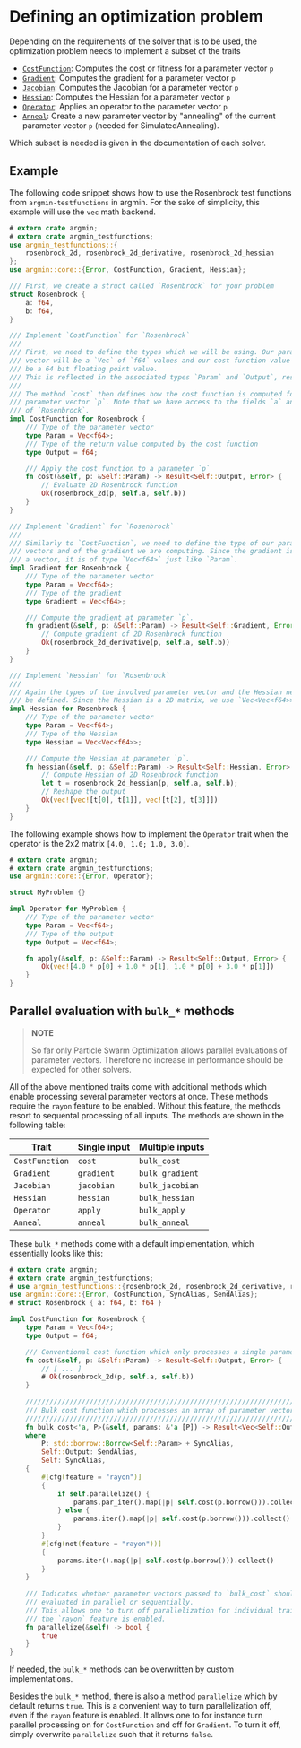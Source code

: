 # Defining an optimization problem

Depending on the requirements of the solver that is to be used, the optimization problem needs to implement a subset of the traits

- [`CostFunction`](https://docs.rs/argmin/latest/argmin/core/trait.CostFunction.html): Computes the cost or fitness for a parameter vector `p`
- [`Gradient`](https://docs.rs/argmin/latest/argmin/core/trait.Gradient.html): Computes the gradient for a parameter vector `p`
- [`Jacobian`](https://docs.rs/argmin/latest/argmin/core/trait.Jacobian.html): Computes the Jacobian for a parameter vector `p`
- [`Hessian`](https://docs.rs/argmin/latest/argmin/core/trait.Hessian.html): Computes the Hessian for a parameter vector `p`
- [`Operator`](https://docs.rs/argmin/latest/argmin/core/trait.Operator.html): Applies an operator to the parameter vector `p`
- [`Anneal`](https://docs.rs/argmin/latest/argmin/solver/simulatedannealing/trait.Anneal.html): Create a new parameter vector by "annealing" of the current parameter vector `p` (needed for SimulatedAnnealing).

Which subset is needed is given in the documentation of each solver.

## Example

The following code snippet shows how to use the Rosenbrock test functions from `argmin-testfunctions` in argmin.
For the sake of simplicity, this example will use the `vec` math backend.


```rust
# extern crate argmin;
# extern crate argmin_testfunctions;
use argmin_testfunctions::{
    rosenbrock_2d, rosenbrock_2d_derivative, rosenbrock_2d_hessian
};
use argmin::core::{Error, CostFunction, Gradient, Hessian};

/// First, we create a struct called `Rosenbrock` for your problem
struct Rosenbrock {
    a: f64,
    b: f64,
}

/// Implement `CostFunction` for `Rosenbrock`
///
/// First, we need to define the types which we will be using. Our parameter
/// vector will be a `Vec` of `f64` values and our cost function value will 
/// be a 64 bit floating point value.
/// This is reflected in the associated types `Param` and `Output`, respectively.
///
/// The method `cost` then defines how the cost function is computed for a
/// parameter vector `p`. Note that we have access to the fields `a` and `b`
/// of `Rosenbrock`.
impl CostFunction for Rosenbrock {
    /// Type of the parameter vector
    type Param = Vec<f64>;
    /// Type of the return value computed by the cost function
    type Output = f64;

    /// Apply the cost function to a parameter `p`
    fn cost(&self, p: &Self::Param) -> Result<Self::Output, Error> {
        // Evaluate 2D Rosenbrock function
        Ok(rosenbrock_2d(p, self.a, self.b))
    }
}

/// Implement `Gradient` for `Rosenbrock`
///
/// Similarly to `CostFunction`, we need to define the type of our parameter
/// vectors and of the gradient we are computing. Since the gradient is also
/// a vector, it is of type `Vec<f64>` just like `Param`.
impl Gradient for Rosenbrock {
    /// Type of the parameter vector
    type Param = Vec<f64>;
    /// Type of the gradient
    type Gradient = Vec<f64>;

    /// Compute the gradient at parameter `p`.
    fn gradient(&self, p: &Self::Param) -> Result<Self::Gradient, Error> {
        // Compute gradient of 2D Rosenbrock function
        Ok(rosenbrock_2d_derivative(p, self.a, self.b))
    }
}

/// Implement `Hessian` for `Rosenbrock`
///
/// Again the types of the involved parameter vector and the Hessian needs to
/// be defined. Since the Hessian is a 2D matrix, we use `Vec<Vec<f64>>` here.
impl Hessian for Rosenbrock {
    /// Type of the parameter vector
    type Param = Vec<f64>;
    /// Type of the Hessian
    type Hessian = Vec<Vec<f64>>;

    /// Compute the Hessian at parameter `p`.
    fn hessian(&self, p: &Self::Param) -> Result<Self::Hessian, Error> {
        // Compute Hessian of 2D Rosenbrock function
        let t = rosenbrock_2d_hessian(p, self.a, self.b);
        // Reshape the output
        Ok(vec![vec![t[0], t[1]], vec![t[2], t[3]]])
    }
}
```

The following example shows how to implement the `Operator` trait when the operator is the 2x2 matrix `[4.0, 1.0; 1.0, 3.0]`.

```rust
# extern crate argmin;
# extern crate argmin_testfunctions;
use argmin::core::{Error, Operator};

struct MyProblem {}

impl Operator for MyProblem {
    /// Type of the parameter vector
    type Param = Vec<f64>;
    /// Type of the output
    type Output = Vec<f64>;

    fn apply(&self, p: &Self::Param) -> Result<Self::Output, Error> {
        Ok(vec![4.0 * p[0] + 1.0 * p[1], 1.0 * p[0] + 3.0 * p[1]])
    }
}
```

## Parallel evaluation with `bulk_*` methods

> **NOTE**
>
> So far only Particle Swarm Optimization allows parallel evaluations of parameter vectors.
> Therefore no increase in performance should be expected for other solvers. 

All of the above mentioned traits come with additional methods which enable processing several parameter vectors at once.
These methods require the `rayon` feature to be enabled. Without this feature, the methods resort to sequental processing of all inputs.
The methods are shown in the following table:

Trait        | Single input      | Multiple inputs |
-------------|-------------------|-----------------|
`CostFunction` | `cost`              | `bulk_cost`       |
`Gradient`     | `gradient`          | `bulk_gradient`   |
`Jacobian`     | `jacobian`          | `bulk_jacobian`   |
`Hessian`      | `hessian`           | `bulk_hessian`    |
`Operator`     | `apply`             | `bulk_apply`      |
`Anneal`       | `anneal`            | `bulk_anneal`     |

These `bulk_*` methods come with a default implementation, which essentially looks like this:

```rust
# extern crate argmin;
# extern crate argmin_testfunctions;
# use argmin_testfunctions::{rosenbrock_2d, rosenbrock_2d_derivative, rosenbrock_2d_hessian};
use argmin::core::{Error, CostFunction, SyncAlias, SendAlias};
# struct Rosenbrock { a: f64, b: f64 }

impl CostFunction for Rosenbrock {
    type Param = Vec<f64>;
    type Output = f64;

    /// Conventional cost function which only processes a single parameter vector
    fn cost(&self, p: &Self::Param) -> Result<Self::Output, Error> {
        // [ ... ]
        # Ok(rosenbrock_2d(p, self.a, self.b))
    }
    
    ////////////////////////////////////////////////////////////////////////////
    /// Bulk cost function which processes an array of parameter vectors     ///
    ////////////////////////////////////////////////////////////////////////////
    fn bulk_cost<'a, P>(&self, params: &'a [P]) -> Result<Vec<Self::Output>, Error>
    where
        P: std::borrow::Borrow<Self::Param> + SyncAlias,
        Self::Output: SendAlias,
        Self: SyncAlias,
    {
        #[cfg(feature = "rayon")]
        {
            if self.parallelize() {
                params.par_iter().map(|p| self.cost(p.borrow())).collect()
            } else {
                params.iter().map(|p| self.cost(p.borrow())).collect()
            }
        }
        #[cfg(not(feature = "rayon"))]
        {
            params.iter().map(|p| self.cost(p.borrow())).collect()
        }
    }
    
    /// Indicates whether parameter vectors passed to `bulk_cost` should be
    /// evaluated in parallel or sequentially.
    /// This allows one to turn off parallelization for individual traits, even if
    /// the `rayon` feature is enabled.
    fn parallelize(&self) -> bool {
        true
    }
}
```

If needed, the `bulk_*` methods can be overwritten by custom implementations.

Besides the `bulk_*` method, there is also a method `parallelize` which by default returns `true`.
This is a convenient way to turn parallelization off, even if the `rayon` feature is enabled.
It allows one to for instance turn parallel processing on for `CostFunction` and off for `Gradient`. 
To turn it off, simply overwrite `parallelize` such that it returns `false`. 

